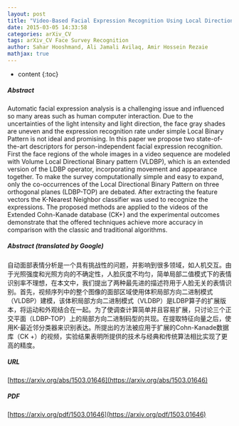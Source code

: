 ```yaml
---
layout: post
title: "Video-Based Facial Expression Recognition Using Local Directional Binary Pattern"
date: 2015-03-05 14:33:58
categories: arXiv_CV
tags: arXiv_CV Face Survey Recognition
author: Sahar Hooshmand, Ali Jamali Avilaq, Amir Hossein Rezaie
mathjax: true
---
```


* content
{:toc}

##### Abstract
Automatic facial expression analysis is a challenging issue and influenced so many areas such as human computer interaction. Due to the uncertainties of the light intensity and light direction, the face gray shades are uneven and the expression recognition rate under simple Local Binary Pattern is not ideal and promising. In this paper we propose two state-of-the-art descriptors for person-independent facial expression recognition. First the face regions of the whole images in a video sequence are modeled with Volume Local Directional Binary pattern (VLDBP), which is an extended version of the LDBP operator, incorporating movement and appearance together. To make the survey computationally simple and easy to expand, only the co-occurrences of the Local Directional Binary Pattern on three orthogonal planes (LDBP-TOP) are debated. After extracting the feature vectors the K-Nearest Neighbor classifier was used to recognize the expressions. The proposed methods are applied to the videos of the Extended Cohn-Kanade database (CK+) and the experimental outcomes demonstrate that the offered techniques achieve more accuracy in comparison with the classic and traditional algorithms.

##### Abstract (translated by Google)
自动面部表情分析是一个具有挑战性的问题，并影响到很多领域，如人机交互。由于光照强度和光照方向的不确定性，人脸灰度不均匀，简单局部二值模式下的表情识别率不理想，在本文中，我们提出了两种最先进的描述符用于人脸无关的表情识别。首先，视频序列中的整个图像的面部区域使用体积局部方向二进制模式（VLDBP）建模，该体积局部方向二进制模式（VLDBP）是LDBP算子的扩展版本，将运动和外观结合在一起。为了使调查计算简单并且容易扩展，只讨论三个正交平面（LDBP-TOP）上的局部方向二进制码型的共现。在提取特征向量之后，使用K-最近邻分类器来识别表达。所提出的方法被应用于扩展的Cohn-Kanade数据库（CK +）的视频，实验结果表明所提供的技术与经典和传统算法相比实现了更高的精度。

##### URL
[https://arxiv.org/abs/1503.01646](https://arxiv.org/abs/1503.01646)

##### PDF
[https://arxiv.org/pdf/1503.01646](https://arxiv.org/pdf/1503.01646)

